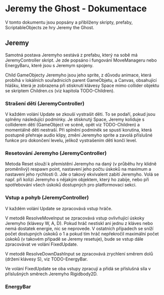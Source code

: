 # Jeremy the Ghost - Dokumentace

V tomto dokumentu jsou popsány a přiblíženy skripty, prefaby, ScriptableObjects ze hry Jeremy the Ghost.

## Jeremy
Samotná postava Jeremyho sestává z prefabu, který na sobě má JeremyController skript. Je zde popsáno i fungování MoveManageru nebo EnergyBaru, které jsou s Jeremym spojeny.

Child GameObjecty Jeremyho jsou jeho sprite, z důvodu animace, která probíhá v lokálních souřadnicích parent GameObjetu, a Canvas, obsahující hlášku, která je zobrazena při stisknutí klávesy Space mimo collider objektu se skriptem Children.cs (viz kapitola TODO-Children).

### Strašení dětí (JeremyController)
V každém volání Update se zkouší vystrašit děti. To se podaří, pokud jsou splněny následující podmínky. Je stisknutý Space, Jeremy koliduje s colliderem dětí (GameObject ve scéně, opět viz TODO-Children) a momentálně děti nestraší. Při splnění podmíněk se spustí korutina, která postupně přehraje audio klipy, změní Jeremyho sprite a zavolá příslušné funkce pro dokončení levelu, jelikož vystrašením dětí končí level.

### Resetování Jeremyho (JeremyController)
Metoda Reset slouží k přemístění Jeremyho na daný (v průběhu hry klidně proměnlivý) respawn point, nastavení jeho počtu úskoků na maximum a nastavení jeho rychlosti 0. Jde o takový ekvivalent zabití Jeremyho. Volá se např. při kolizi Jeremyho s nějakým objektem, který ho zabije, nebo při spotřebování všech úskoků dostupných pro platformovací sekci.

### Vstup a pohyb (JeremyController)
V každém volání Update se zpracovává vstup hráče. 

V metodě ResolveMoveInput se zpracovává vstup ovlivňující úskoky Jeremyho (klávesy W, A, D). Pokud hráč nestiskl ani jednu z kláves nebo nemá dostatek energie, nic se neprovede. V ostatních případech se sníží počet dostupných úskoků o 1 a pokud tím hráč nepřekročil maximální počet úskoků (v takovém případě se Jeremy resetuje), bude se vstup dále zpracovávat ve volání FixedUpdate.

V metodě ResolveDownDashInput se zpracovává zrychlení směrem dolů (držení klávesy S), viz TODO-EnergyBar.

Ve volání FixedUpdate se oba vstupy zpracují a přidá se příslušná síla v příslušných směrech Jeremyho Rigidbody2D.

### EnergyBar